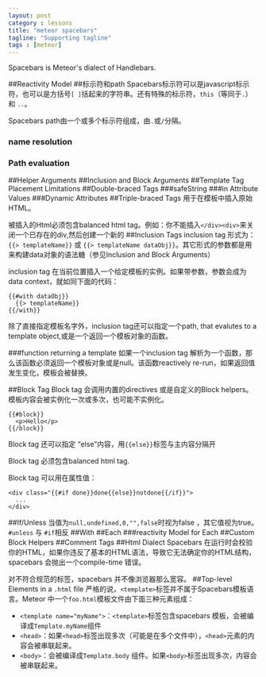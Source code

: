 ```yaml
---
layout: post
category : lessons
title: "meteor spacebars"
tagline: "Supporting tagline"
tags : [meteor]
---
```


Spacebars is Meteor's dialect of Handlebars.

##Reactivity Model
##标示符和path
Spacebars标示符可以是javascript标示符，也可以是方括号`[ ]`括起来的字符串。还有特殊的标示符，`this`（等同于`.`） 和 `..`。

Spacebars path由一个或多个标示符组成，由`.`或`/`分隔。

### name resolution

### Path evaluation
##Helper Arguments
##Inclusion and Block Arguments
##Template Tag Placement Limitations
##Double-braced Tags
###safeString
###in Attribute Values
###Dynamic Attributes
##Triple-braced Tags
用于在模板中插入原始HTML。

被插入的Html必须包含balanced html tag。例如：你不能插入`</div><div>`来关闭一个已存在的div,然后创建一个新的
##Inclusion Tags
inclusion tag 形式为：`{{> templateName}}` 或 `{{> templateName dataObj}}`。其它形式的参数都是用来构建data对象的语法糖（参见Inclusion and Block Arguments）

inclusion tag 在当前位置插入一个给定模板的实例。如果带参数，参数会成为data context，就如同下面的代码：
```
{{#with dataObj}}
  {{> templateName}}
{{/with}}
```
除了直接指定模板名字外，inclusion tag还可以指定一个path, that evalutes to a template object,或是一个返回一个模板对象的函数。

###function returning a template
如果一个inclusion tag 解析为一个函数，那么该函数必须返回一个模板对象或是null。该函数reactively re-run，如果返回值发生变化，模板会被替换。

##Block Tag
Block tag 会调用内置的directives 或是自定义的Block helpers。模板内容会被实例化一次或多次，也可能不实例化。
```
{{#block}}
  <p>Hello</p>
{{/block}}
```
Block tag 还可以指定 “else”内容，用`{{else}}`标签与主内容分隔开

Block tag 必须包含balanced html tag.

Block tag 可以用在属性值：

```
<div class="{{#if done}}done{{else}}notdone{{/if}}">
  ...
</div>
```

##If/Unless
当值为`null,undefined,0,"",false`时视为false ，其它值视为true。
`#unless` 与 `#if`相反
##With
##Each
###reactivity Model for Each
##Custom Block Helpers
##Comment Tags
##Html Dialect
Spacebars 在运行时会校验你的HTML，如果你违反了基本的HTML语法，导致它无法确定你的HTML结构，spacebars 会抛出一个compile-time 错误。

对不符合规范的标签，spacebars 并不像浏览器那么宽容。
##Top-level Elements in a `.html` file
严格的说，`<template>`标签并不属于Spacebars模板语言。Meteor 中一个`foo.html`模板文件由下面三种元素组成：
- `<template name="myName">`：`<template>`标签包含spacebars 模板，会被编译成`Template.myName`组件
- `<head>`：如果`<head>`标签出现多次（可能是在多个文件中），`<head>`元素的内容会被串联起来。
- `<body>`：会被编译成`Template.body` 组件。如果`<body>`标签出现多次，内容会被串联起来。















